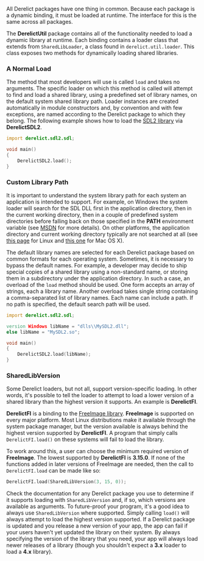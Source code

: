 All Derelict packages have one thing in common. Because each package is a dynamic binding, it must be loaded at runtime. The interface for this is the same across all packages.

The **DerelictUtil** package contains all of the functionality needed to load a dynamic library at runtime. Each binding contains a loader class that extends from `SharedLibLoader`, a class found in `derelict.util.loader`. This class exposes two methods for dynamically loading shared libraries.

### A Normal Load

The method that most developers will use is called `load` and takes no arguments. The specific loader on which this method is called will attempt to find and load a shared library, using a predefined set of library names, on the default system shared library path. Loader instances are created automatically in module constructors and, by convention and with few exceptions, are named according to the Derelict package to which they belong. The following example shows how to load the [SDL2 library] via **DerelictSDL2**.

```D
import derelict.sdl2.sdl;

void main()
{
    DerelictSDL2.load();
}
```

### Custom Library Path

It is important to understand the system library path for each system an application is intended to support. For example, on Windows the system loader will search for the SDL DLL first in the application directory, then in the current working directory, then in a couple of predefined system directories before falling back on those specified in the **PATH** environment variable (see [MSDN] for more details). On other platforms, the application directory and current working directory typically are not searched at all (see [this page] for Linux and [this one] for Mac OS X).

The default library names are selected for each Derelict package based on common formats for each operating system. Sometimes, it is necessary to bypass the default names. For example, a developer may decide to ship special copies of a shared library using a non-standard name, or storing them in a subdirectory under the application directory. In such a case, an overload of the `load` method should be used. One form accepts an array of strings, each a library name. Another overload takes single string containing a comma-separated list of library names. Each name can include a path. If no path is specified, the default search path will be used.

```D
import derelict.sdl2.sdl;

version Windows libName = "dlls\\MySDL2.dll";
else libName = "MySDL2.so";

void main()
{
    DerelictSDL2.load(libName);
}
```

### SharedLibVersion

Some Derelict loaders, but not all, support version-specific loading. In other words, it's possible to tell the loader to attempt to load a lower version of a shared library than the highest version it supports. An example is **DerelictFI**.

**DerelictFI** is a binding to the [FreeImage library]. **FreeImage** is supported on every major platform. Most Linux distributions make it available through the system package manager, but the version available is always behind the highest version supported by **DerelictFI**. A program that simply calls `DerelictFI.load()` on these systems will fail to load the library.

To work around this, a user can choose the minimum required version of **FreeImage**. The lowest supported by **DerelictFI** is **3.15.0**. If none of the functions added in later versions of FreeImage are needed, then the call to `DerelictFI.load` can be made like so:

```D
DerelictFI.load(SharedLibVersion(3, 15, 0));
```

Check the documentation for any Derelict package you use to determine if it supports loading with `SharedLibVersion` and, if so, which versions are available as arguments. To future-proof your program, it's a good idea to always use `SharedLibVersion` where supported. Simply calling `load()` will always attempt to load the highest version supported. If a Derelict package is updated and you release a new version of your app, the app can fail if your users haven't yet updated the library on their system. By always specifying the version of the library that you need, your app will always load newer releases of a library (though you shouldn't expect a **3.x** loader to load a **4.x** library).

[SDL2 library]: http://libsdl.org
[MSDN]: http://msdn.microsoft.com/en-us/library/7d83bc18.aspx
[this page]: http://tldp.org/HOWTO/Program-Library-HOWTO/dl-libraries.html
[this one]: https://developer.apple.com/library/mac/documentation/Darwin/Reference/ManPages/man3/dlopen.3.html
[FreeImage library]: http://freeimage.sourceforge.net
